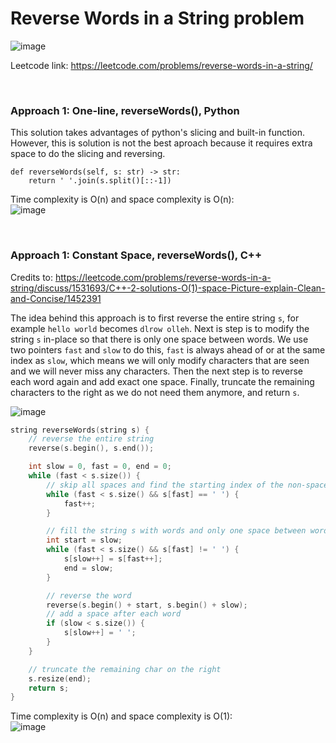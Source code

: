 # Reverse Words in a String problem
![image](https://user-images.githubusercontent.com/25105806/194787880-a6243981-27a6-4e6c-a4b5-36f5090d82ff.png)

Leetcode link: https://leetcode.com/problems/reverse-words-in-a-string/

<br />

### Approach 1: One-line, reverseWords(), Python

This solution takes advantages of python's slicing and built-in function. However, this is solution is not the best aproach because it requires extra space to do the slicing and reversing. 

```python3
def reverseWords(self, s: str) -> str:
	return ' '.join(s.split()[::-1])
```

Time complexity is O(n) and space complexity is O(n):\
![image](https://user-images.githubusercontent.com/25105806/194788067-b7e9a6fc-1862-48d0-81f2-b557124249fa.png)


<br />

### Approach 1: Constant Space, reverseWords(), C++

Credits to: https://leetcode.com/problems/reverse-words-in-a-string/discuss/1531693/C++-2-solutions-O(1)-space-Picture-explain-Clean-and-Concise/1452391

The idea behind this approach is to first reverse the entire string `s`, for example `hello world` becomes `dlrow olleh`. Next is step is to modify the string `s` in-place so that there is only one space between words. We use two pointers `fast` and `slow` to do this, `fast` is always ahead of or at the same index as `slow`, which means we will only modify characters that are seen and we will never miss any characters. Then the next step is to reverse each word again and add exact one space. Finally, truncate the remaining characters to the right as we do not need them anymore, and return `s`.

![image](https://user-images.githubusercontent.com/25105806/194788303-ba3665c8-d322-409d-9e4d-b0d42288252f.png)


```cpp
string reverseWords(string s) {
	// reverse the entire string
	reverse(s.begin(), s.end());

	int slow = 0, fast = 0, end = 0;
	while (fast < s.size()) {
		// skip all spaces and find the starting index of the non-space word
		while (fast < s.size() && s[fast] == ' ') {
			fast++;
		}

		// fill the string s with words and only one space between words
		int start = slow;
		while (fast < s.size() && s[fast] != ' ') {
			s[slow++] = s[fast++];
			end = slow;
		}

		// reverse the word
		reverse(s.begin() + start, s.begin() + slow);
		// add a space after each word
		if (slow < s.size()) {
			s[slow++] = ' ';
		}
	}

	// truncate the remaining char on the right
	s.resize(end);
	return s;
}
```

Time complexity is O(n) and space complexity is O(1):\
![image](https://user-images.githubusercontent.com/25105806/194788338-ab430aa0-668b-415a-981e-e78924e61e89.png)

